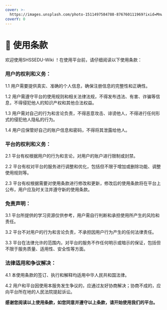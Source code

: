 ```yaml
---
cover: >-
  https://images.unsplash.com/photo-1511497584788-876760111969?ixid=MnwxMjA3fDB8MHxwaG90by1wYWdlfHx8fGVufDB8fHx8&ixlib=rb-1.2.1&auto=format&fit=crop&w=3432&q=80
coverY: 0
---
```

# 🌴 使用条款

欢迎使用SHSSEDU-Wiki ！在使用平台前，请仔细阅读以下使用条款：

### 用户的权利和义务：


1.1 用户需要提供真实、准确的个人信息，确保注册信息的完整性和正确性。

1.2 用户需遵守平台的使用规则和相关法律法规，不得发布违法、有害、诈骗等信息，不得侵犯他人的知识产权和其他合法权益。

1.3 用户需对自己的行为和言论负责，不得恶意攻击、诽谤他人，不得进行任何形式的侵犯他人隐私的行为。

1.4 用户应保管好自己的账户信息和密码，不得将其泄露给他人。

### 平台的权利和义务：


2.1 平台有权根据用户的行为和言论，对用户的账户进行限制或封禁。

2.2 平台有权对平台的服务进行调整和优化，包括但不限于增加或删除功能、调整使用规则等。

2.3 平台有权根据需要对使用条款进行修改和更新，修改后的使用条款将在平台上公布，用户应及时关注并遵守新的使用条款。

### 免责声明：


3.1 平台所提供的学习资源仅供参考，用户需自行判断和承担使用所产生的风险和责任。

3.2 平台不对用户的行为和言论负责，不承担因用户行为产生的任何法律责任。

3.3 平台在法律允许的范围内，对平台的服务不作任何明示或暗示的保证，包括但不限于服务质量、适用性、安全性等方面。

### 法律适用和争议解决：


4.1 本使用条款的签订、执行和解释均适用中华人民共和国法律。

4.2 用户和平台因使用本服务发生争议的，应通过友好协商解决；协商不成的，应向平台所在地的人民法院提起诉讼。

**感谢您阅读以上使用条款，如您同意并遵守以上条款，请开始使用我们的平台。**
